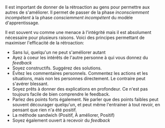 Il est important de donner de la rétroaction au gens pour permettre aux autres de s'améliorer. Il permet de passer de la phase *inconsciemment incompétent* à la phase *consciemment incompétent* du modèle d'apprentissage.

Il est souvent vu comme une menace à l'intégrité mais il est absolument nécessaire pour plusieurs raisons. Voici des principes permettant de maximiser l'efficacité de la rétroaction:
- Sans lui, quelqu'un ne peut s'améliorer autant
- Ayez à coeur les intérêts de l'autre personne à qui vous donnez du *feedback*
- Soyez constructifs. Suggérez des solutions.
- Évitez les commentaires personnels. Commentez les actions et les situations, mais non les personnes directement. Le contraire peut s'avérer blessant.
- Soyez prêts à donner des explications en profondeur. Ce n'est pas toujours facile de bien comprendre le feedback.
- Parlez des points forts également. Ne parler que des points faibles peut souvent décourager quelqu'un, et peut même l'entrainer à tout revoir, en pensant que rien n'a été positif. 
- La méthode sandwich (Positif, À améliorer, Positif)
- Soyez également ouvert à recevoir du *feedback*
